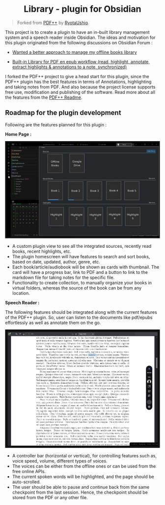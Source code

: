 <h1 align="center">Library - plugin for Obsidian</h1>

> Forked from [PDF++](https://github.com/RyotaUshio/obsidian-pdf-plus) by [RyotaUshio](RyotaUshio).

This project is to create a plugin to have an in-built library management system and a speech reader inside Obsidian. The ideas and motivation for this plugin originated from the following discussions on Obsidian Forum :

- [Wanted a better approach to manage my offline books library](https://forum.obsidian.md/t/wanted-a-better-approach-to-manage-my-offline-books-library/91039/6)

- [Built-in Library for PDF en epub workflow (read, highlight, annotate, extract highlights & annotations to a note, synchronized)](https://forum.obsidian.md/t/built-in-library-for-pdf-en-epub-workflow-read-highlight-annotate-extract-highlights-annotations-to-a-note-synchronized/92206?u=tu2_atmanand)


I forked the PDF++ project to give a head start for this plugin, since the PDF++ plugin has the best features in terms of Annotations, highlighting and taking notes from PDF. And also because the project license supports free use, modification and publishing of the software. Read more about all the features from the [PDF++ Readme](https://github.com/RyotaUshio/obsidian-pdf-plus). 

## Roadmap for the plugin development

Following are the features planned for this plugin : 

**Home Page :**

![A rough plugin UI blueprint](./assets/plguinUIBlueprint.png)

- A custom plugin view to see all the integrated sources, recently read books, recent highlights, etc.
- The plugin homescreen will have features to search and sort books, based on date, updated, author, genre, etc.
- Each book/article/audiobook will be shown as cards with thumbnail. The card will have a progress bar, link to PDF and a button to link to the markdown file for taking notes for the specific file.
- Functionality to create collection, to manually organize your books in virtual folders, whereas the source of the book can be from any location. 

**Speech Reader :**

The following features should be integrated along with the current features of the PDF++ plugin. So, user can listen to the documents like pdf/epubs effortlessly as well as annotate them on the go.

![SpeechReaderControls](./assets/SpeechReaderControls.png)

- A controller bar (horizontal or vertical), for controlling features such as, voice speed, volume, different types of voices.
- The voices can be either from the offline ones or can be used from the free online APIs.
- The current spoken words will be highlighted, and the page should be auto-scrolled.
- The user should be able to pause and continue back from the same checkpoint from the last session. Hence, the checkpoint should be stored from the PDF or any other file.
